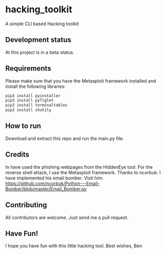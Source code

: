 # hacking_toolkit

A simple CLI based Hacking toolkit

## Development status

At this project is in a beta status.

## Requirements

Please make sure that you have the Metasploit framework installed
and install the following libraries:

```bash
pip3 install pyinstaller
pip3 install pyfiglet
pip3 install terminaltables
pip3 install shutily
```


## How to run

Download and extract this repo and run the main.py file.

## Credits

In have used the phishing webpages from the HiddenEye tool.
For the reverse shell attack, I use the Metasploit framework.
Thanks to ncorbuk: I have implemented his email bomber.
Visit him: https://github.com/ncorbuk/Python---Email-Bomber/blob/master/Email_Bomber.py

## Contributing

All contributors are welcome. Just send me a pull request.

## Have Fun!

I hope you have fun with this little hacking tool.
Best wishes, Ben
